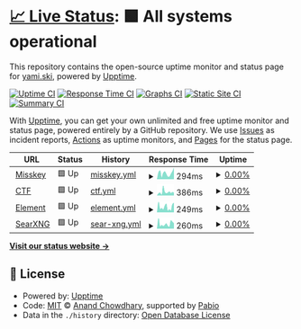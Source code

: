 # [📈 Live Status](https://uptime.yami.ski): <!--live status--> **🟩 All systems operational**

This repository contains the open-source uptime monitor and status page for [yami.ski](https://hub.yami.ski/), powered by [Upptime](https://github.com/upptime/upptime).

[![Uptime CI](https://github.com/yamisskey/uptime.yami.ski/workflows/Uptime%20CI/badge.svg)](https://github.com/yamisskey/uptime.yami.ski/actions?query=workflow%3A%22Uptime+CI%22)
[![Response Time CI](https://github.com/yamisskey/uptime.yami.ski/workflows/Response%20Time%20CI/badge.svg)](https://github.com/yamisskey/uptime.yami.ski/actions?query=workflow%3A%22Response+Time+CI%22)
[![Graphs CI](https://github.com/yamisskey/uptime.yami.ski/workflows/Graphs%20CI/badge.svg)](https://github.com/yamisskey/uptime.yami.ski/actions?query=workflow%3A%22Graphs+CI%22)
[![Static Site CI](https://github.com/yamisskey/uptime.yami.ski/workflows/Static%20Site%20CI/badge.svg)](https://github.com/yamisskey/uptime.yami.ski/actions?query=workflow%3A%22Static+Site+CI%22)
[![Summary CI](https://github.com/yamisskey/uptime.yami.ski/workflows/Summary%20CI/badge.svg)](https://github.com/yamisskey/uptime.yami.ski/actions?query=workflow%3A%22Summary+CI%22)

With [Upptime](https://upptime.js.org), you can get your own unlimited and free uptime monitor and status page, powered entirely by a GitHub repository. We use [Issues](https://github.com/yamisskey/uptime.yami.ski/issues) as incident reports, [Actions](https://github.com/yamisskey/uptime.yami.ski/actions) as uptime monitors, and [Pages](https://uptime.yami.ski) for the status page.

<!--start: status pages-->
<!-- This summary is generated by Upptime (https://github.com/upptime/upptime) -->
<!-- Do not edit this manually, your changes will be overwritten -->
<!-- prettier-ignore -->
| URL | Status | History | Response Time | Uptime |
| --- | ------ | ------- | ------------- | ------ |
| <img alt="" src="https://icons.duckduckgo.com/ip3/yami.ski.ico" height="13"> [Misskey](https://yami.ski) | 🟩 Up | [misskey.yml](https://github.com/yamisskey/uptime.yami.ski/commits/HEAD/history/misskey.yml) | <details><summary><img alt="Response time graph" src="./graphs/misskey/response-time-week.png" height="20"> 294ms</summary><br><a href="https://uptime.yami.ski/history/misskey"><img alt="Response time 262" src="https://img.shields.io/endpoint?url=https%3A%2F%2Fraw.githubusercontent.com%2Fyamisskey%2Fuptime.yami.ski%2FHEAD%2Fapi%2Fmisskey%2Fresponse-time.json"></a><br><a href="https://uptime.yami.ski/history/misskey"><img alt="24-hour response time 344" src="https://img.shields.io/endpoint?url=https%3A%2F%2Fraw.githubusercontent.com%2Fyamisskey%2Fuptime.yami.ski%2FHEAD%2Fapi%2Fmisskey%2Fresponse-time-day.json"></a><br><a href="https://uptime.yami.ski/history/misskey"><img alt="7-day response time 294" src="https://img.shields.io/endpoint?url=https%3A%2F%2Fraw.githubusercontent.com%2Fyamisskey%2Fuptime.yami.ski%2FHEAD%2Fapi%2Fmisskey%2Fresponse-time-week.json"></a><br><a href="https://uptime.yami.ski/history/misskey"><img alt="30-day response time 269" src="https://img.shields.io/endpoint?url=https%3A%2F%2Fraw.githubusercontent.com%2Fyamisskey%2Fuptime.yami.ski%2FHEAD%2Fapi%2Fmisskey%2Fresponse-time-month.json"></a><br><a href="https://uptime.yami.ski/history/misskey"><img alt="1-year response time 262" src="https://img.shields.io/endpoint?url=https%3A%2F%2Fraw.githubusercontent.com%2Fyamisskey%2Fuptime.yami.ski%2FHEAD%2Fapi%2Fmisskey%2Fresponse-time-year.json"></a></details> | <details><summary><a href="https://uptime.yami.ski/history/misskey">0.00%</a></summary><a href="https://uptime.yami.ski/history/misskey"><img alt="All-time uptime 0.00%" src="https://img.shields.io/endpoint?url=https%3A%2F%2Fraw.githubusercontent.com%2Fyamisskey%2Fuptime.yami.ski%2FHEAD%2Fapi%2Fmisskey%2Fuptime.json"></a><br><a href="https://uptime.yami.ski/history/misskey"><img alt="24-hour uptime 0.01%" src="https://img.shields.io/endpoint?url=https%3A%2F%2Fraw.githubusercontent.com%2Fyamisskey%2Fuptime.yami.ski%2FHEAD%2Fapi%2Fmisskey%2Fuptime-day.json"></a><br><a href="https://uptime.yami.ski/history/misskey"><img alt="7-day uptime 0.00%" src="https://img.shields.io/endpoint?url=https%3A%2F%2Fraw.githubusercontent.com%2Fyamisskey%2Fuptime.yami.ski%2FHEAD%2Fapi%2Fmisskey%2Fuptime-week.json"></a><br><a href="https://uptime.yami.ski/history/misskey"><img alt="30-day uptime 1.38%" src="https://img.shields.io/endpoint?url=https%3A%2F%2Fraw.githubusercontent.com%2Fyamisskey%2Fuptime.yami.ski%2FHEAD%2Fapi%2Fmisskey%2Fuptime-month.json"></a><br><a href="https://uptime.yami.ski/history/misskey"><img alt="1-year uptime 0.00%" src="https://img.shields.io/endpoint?url=https%3A%2F%2Fraw.githubusercontent.com%2Fyamisskey%2Fuptime.yami.ski%2FHEAD%2Fapi%2Fmisskey%2Fuptime-year.json"></a></details>
| <img alt="" src="https://icons.duckduckgo.com/ip3/ctf.yami.ski.ico" height="13"> [CTF](https://ctf.yami.ski) | 🟩 Up | [ctf.yml](https://github.com/yamisskey/uptime.yami.ski/commits/HEAD/history/ctf.yml) | <details><summary><img alt="Response time graph" src="./graphs/ctf/response-time-week.png" height="20"> 386ms</summary><br><a href="https://uptime.yami.ski/history/ctf"><img alt="Response time 271" src="https://img.shields.io/endpoint?url=https%3A%2F%2Fraw.githubusercontent.com%2Fyamisskey%2Fuptime.yami.ski%2FHEAD%2Fapi%2Fctf%2Fresponse-time.json"></a><br><a href="https://uptime.yami.ski/history/ctf"><img alt="24-hour response time 404" src="https://img.shields.io/endpoint?url=https%3A%2F%2Fraw.githubusercontent.com%2Fyamisskey%2Fuptime.yami.ski%2FHEAD%2Fapi%2Fctf%2Fresponse-time-day.json"></a><br><a href="https://uptime.yami.ski/history/ctf"><img alt="7-day response time 386" src="https://img.shields.io/endpoint?url=https%3A%2F%2Fraw.githubusercontent.com%2Fyamisskey%2Fuptime.yami.ski%2FHEAD%2Fapi%2Fctf%2Fresponse-time-week.json"></a><br><a href="https://uptime.yami.ski/history/ctf"><img alt="30-day response time 279" src="https://img.shields.io/endpoint?url=https%3A%2F%2Fraw.githubusercontent.com%2Fyamisskey%2Fuptime.yami.ski%2FHEAD%2Fapi%2Fctf%2Fresponse-time-month.json"></a><br><a href="https://uptime.yami.ski/history/ctf"><img alt="1-year response time 271" src="https://img.shields.io/endpoint?url=https%3A%2F%2Fraw.githubusercontent.com%2Fyamisskey%2Fuptime.yami.ski%2FHEAD%2Fapi%2Fctf%2Fresponse-time-year.json"></a></details> | <details><summary><a href="https://uptime.yami.ski/history/ctf">0.00%</a></summary><a href="https://uptime.yami.ski/history/ctf"><img alt="All-time uptime 0.00%" src="https://img.shields.io/endpoint?url=https%3A%2F%2Fraw.githubusercontent.com%2Fyamisskey%2Fuptime.yami.ski%2FHEAD%2Fapi%2Fctf%2Fuptime.json"></a><br><a href="https://uptime.yami.ski/history/ctf"><img alt="24-hour uptime 0.01%" src="https://img.shields.io/endpoint?url=https%3A%2F%2Fraw.githubusercontent.com%2Fyamisskey%2Fuptime.yami.ski%2FHEAD%2Fapi%2Fctf%2Fuptime-day.json"></a><br><a href="https://uptime.yami.ski/history/ctf"><img alt="7-day uptime 0.00%" src="https://img.shields.io/endpoint?url=https%3A%2F%2Fraw.githubusercontent.com%2Fyamisskey%2Fuptime.yami.ski%2FHEAD%2Fapi%2Fctf%2Fuptime-week.json"></a><br><a href="https://uptime.yami.ski/history/ctf"><img alt="30-day uptime 1.38%" src="https://img.shields.io/endpoint?url=https%3A%2F%2Fraw.githubusercontent.com%2Fyamisskey%2Fuptime.yami.ski%2FHEAD%2Fapi%2Fctf%2Fuptime-month.json"></a><br><a href="https://uptime.yami.ski/history/ctf"><img alt="1-year uptime 0.00%" src="https://img.shields.io/endpoint?url=https%3A%2F%2Fraw.githubusercontent.com%2Fyamisskey%2Fuptime.yami.ski%2FHEAD%2Fapi%2Fctf%2Fuptime-year.json"></a></details>
| <img alt="" src="https://icons.duckduckgo.com/ip3/element.yami.ski.ico" height="13"> [Element](https://element.yami.ski) | 🟩 Up | [element.yml](https://github.com/yamisskey/uptime.yami.ski/commits/HEAD/history/element.yml) | <details><summary><img alt="Response time graph" src="./graphs/element/response-time-week.png" height="20"> 249ms</summary><br><a href="https://uptime.yami.ski/history/element"><img alt="Response time 221" src="https://img.shields.io/endpoint?url=https%3A%2F%2Fraw.githubusercontent.com%2Fyamisskey%2Fuptime.yami.ski%2FHEAD%2Fapi%2Felement%2Fresponse-time.json"></a><br><a href="https://uptime.yami.ski/history/element"><img alt="24-hour response time 287" src="https://img.shields.io/endpoint?url=https%3A%2F%2Fraw.githubusercontent.com%2Fyamisskey%2Fuptime.yami.ski%2FHEAD%2Fapi%2Felement%2Fresponse-time-day.json"></a><br><a href="https://uptime.yami.ski/history/element"><img alt="7-day response time 249" src="https://img.shields.io/endpoint?url=https%3A%2F%2Fraw.githubusercontent.com%2Fyamisskey%2Fuptime.yami.ski%2FHEAD%2Fapi%2Felement%2Fresponse-time-week.json"></a><br><a href="https://uptime.yami.ski/history/element"><img alt="30-day response time 228" src="https://img.shields.io/endpoint?url=https%3A%2F%2Fraw.githubusercontent.com%2Fyamisskey%2Fuptime.yami.ski%2FHEAD%2Fapi%2Felement%2Fresponse-time-month.json"></a><br><a href="https://uptime.yami.ski/history/element"><img alt="1-year response time 221" src="https://img.shields.io/endpoint?url=https%3A%2F%2Fraw.githubusercontent.com%2Fyamisskey%2Fuptime.yami.ski%2FHEAD%2Fapi%2Felement%2Fresponse-time-year.json"></a></details> | <details><summary><a href="https://uptime.yami.ski/history/element">0.00%</a></summary><a href="https://uptime.yami.ski/history/element"><img alt="All-time uptime 0.00%" src="https://img.shields.io/endpoint?url=https%3A%2F%2Fraw.githubusercontent.com%2Fyamisskey%2Fuptime.yami.ski%2FHEAD%2Fapi%2Felement%2Fuptime.json"></a><br><a href="https://uptime.yami.ski/history/element"><img alt="24-hour uptime 0.01%" src="https://img.shields.io/endpoint?url=https%3A%2F%2Fraw.githubusercontent.com%2Fyamisskey%2Fuptime.yami.ski%2FHEAD%2Fapi%2Felement%2Fuptime-day.json"></a><br><a href="https://uptime.yami.ski/history/element"><img alt="7-day uptime 0.00%" src="https://img.shields.io/endpoint?url=https%3A%2F%2Fraw.githubusercontent.com%2Fyamisskey%2Fuptime.yami.ski%2FHEAD%2Fapi%2Felement%2Fuptime-week.json"></a><br><a href="https://uptime.yami.ski/history/element"><img alt="30-day uptime 1.38%" src="https://img.shields.io/endpoint?url=https%3A%2F%2Fraw.githubusercontent.com%2Fyamisskey%2Fuptime.yami.ski%2FHEAD%2Fapi%2Felement%2Fuptime-month.json"></a><br><a href="https://uptime.yami.ski/history/element"><img alt="1-year uptime 0.00%" src="https://img.shields.io/endpoint?url=https%3A%2F%2Fraw.githubusercontent.com%2Fyamisskey%2Fuptime.yami.ski%2FHEAD%2Fapi%2Felement%2Fuptime-year.json"></a></details>
| <img alt="" src="https://icons.duckduckgo.com/ip3/search.yami.ski.ico" height="13"> [SearXNG](https://search.yami.ski) | 🟩 Up | [sear-xng.yml](https://github.com/yamisskey/uptime.yami.ski/commits/HEAD/history/sear-xng.yml) | <details><summary><img alt="Response time graph" src="./graphs/sear-xng/response-time-week.png" height="20"> 260ms</summary><br><a href="https://uptime.yami.ski/history/sear-xng"><img alt="Response time 229" src="https://img.shields.io/endpoint?url=https%3A%2F%2Fraw.githubusercontent.com%2Fyamisskey%2Fuptime.yami.ski%2FHEAD%2Fapi%2Fsear-xng%2Fresponse-time.json"></a><br><a href="https://uptime.yami.ski/history/sear-xng"><img alt="24-hour response time 318" src="https://img.shields.io/endpoint?url=https%3A%2F%2Fraw.githubusercontent.com%2Fyamisskey%2Fuptime.yami.ski%2FHEAD%2Fapi%2Fsear-xng%2Fresponse-time-day.json"></a><br><a href="https://uptime.yami.ski/history/sear-xng"><img alt="7-day response time 260" src="https://img.shields.io/endpoint?url=https%3A%2F%2Fraw.githubusercontent.com%2Fyamisskey%2Fuptime.yami.ski%2FHEAD%2Fapi%2Fsear-xng%2Fresponse-time-week.json"></a><br><a href="https://uptime.yami.ski/history/sear-xng"><img alt="30-day response time 233" src="https://img.shields.io/endpoint?url=https%3A%2F%2Fraw.githubusercontent.com%2Fyamisskey%2Fuptime.yami.ski%2FHEAD%2Fapi%2Fsear-xng%2Fresponse-time-month.json"></a><br><a href="https://uptime.yami.ski/history/sear-xng"><img alt="1-year response time 229" src="https://img.shields.io/endpoint?url=https%3A%2F%2Fraw.githubusercontent.com%2Fyamisskey%2Fuptime.yami.ski%2FHEAD%2Fapi%2Fsear-xng%2Fresponse-time-year.json"></a></details> | <details><summary><a href="https://uptime.yami.ski/history/sear-xng">0.00%</a></summary><a href="https://uptime.yami.ski/history/sear-xng"><img alt="All-time uptime 0.00%" src="https://img.shields.io/endpoint?url=https%3A%2F%2Fraw.githubusercontent.com%2Fyamisskey%2Fuptime.yami.ski%2FHEAD%2Fapi%2Fsear-xng%2Fuptime.json"></a><br><a href="https://uptime.yami.ski/history/sear-xng"><img alt="24-hour uptime 0.00%" src="https://img.shields.io/endpoint?url=https%3A%2F%2Fraw.githubusercontent.com%2Fyamisskey%2Fuptime.yami.ski%2FHEAD%2Fapi%2Fsear-xng%2Fuptime-day.json"></a><br><a href="https://uptime.yami.ski/history/sear-xng"><img alt="7-day uptime 0.00%" src="https://img.shields.io/endpoint?url=https%3A%2F%2Fraw.githubusercontent.com%2Fyamisskey%2Fuptime.yami.ski%2FHEAD%2Fapi%2Fsear-xng%2Fuptime-week.json"></a><br><a href="https://uptime.yami.ski/history/sear-xng"><img alt="30-day uptime 1.38%" src="https://img.shields.io/endpoint?url=https%3A%2F%2Fraw.githubusercontent.com%2Fyamisskey%2Fuptime.yami.ski%2FHEAD%2Fapi%2Fsear-xng%2Fuptime-month.json"></a><br><a href="https://uptime.yami.ski/history/sear-xng"><img alt="1-year uptime 0.00%" src="https://img.shields.io/endpoint?url=https%3A%2F%2Fraw.githubusercontent.com%2Fyamisskey%2Fuptime.yami.ski%2FHEAD%2Fapi%2Fsear-xng%2Fuptime-year.json"></a></details>

<!--end: status pages-->

[**Visit our status website →**](https://uptime.yami.ski)

## 📄 License

- Powered by: [Upptime](https://github.com/upptime/upptime)
- Code: [MIT](./LICENSE) © [Anand Chowdhary](https://anandchowdhary.com), supported by [Pabio](https://pabio.com)
- Data in the `./history` directory: [Open Database License](https://opendatacommons.org/licenses/odbl/1-0/)
